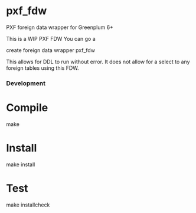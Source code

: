 pxf_fdw
=========
PXF foreign data wrapper for Greenplum 6+

This is a WIP PXF FDW
You can go a 

  create foreign data wrapper pxf_fdw

This allows for DDL to run without error. It does not allow for a select to
any foreign tables using this FDW. 


### Development

# Compile
make

# Install
make install

# Test
make installcheck
